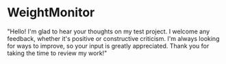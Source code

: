 # WeightMonitor
"Hello! I'm glad to hear your thoughts on my test project. I welcome any feedback, whether it's positive or constructive criticism. I'm always looking for ways to improve, so your input is greatly appreciated. Thank you for taking the time to review my work!"
